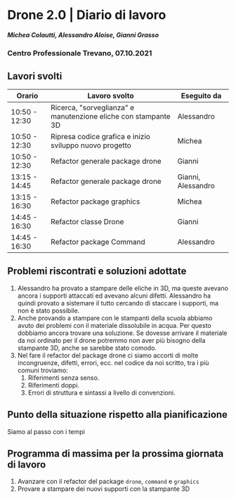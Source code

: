 # Drone 2.0 | Diario di lavoro
##### Michea Colautti, Alessandro Aloise, Gianni Grasso
### Centro Professionale Trevano, 07.10.2021

## Lavori svolti


|Orario        |Lavoro svolto                                                   |Eseguito da         |
|--------------|----------------------------------------------------------------|--------------------|
|10:50 - 12:30 | Ricerca, "sorveglianza" e manutenzione eliche con stampante 3D | Alessandro         |
|10:50 - 12:30 | Ripresa codice grafica e inizio sviluppo nuovo progetto        | Michea             |
|10:50 - 12:30 | Refactor generale package drone                                | Gianni             |
|13:15 - 14:45 | Refactor generale package drone                                | Gianni, Alessandro |
|13:15 - 16:30 | Refactor package graphics                                      | Michea             |
|14:45 - 16:30 | Refactor classe Drone                                          | Gianni             |
|14:45 - 16:30 | Refactor package Command                                       | Alessandro         |

##  Problemi riscontrati e soluzioni adottate

1. Alessandro ha provato a stampare delle eliche in 3D, ma queste avevano ancora i supporti attaccati ed avevano alcuni difetti. Alessandro ha quindi provato a sistemare il tutto cercando di staccare i supporti, ma non è stato possibile.
2. Anche provando a stampare con le stampanti della scuola abbiamo avuto dei problemi con il materiale dissolubile in acqua. Per questo dobbiamo ancora trovare una soluzione. Se dovesse arrivare il materiale da noi ordinato per il drone potremmo non aver più bisogno della stampante 3D, anche se sarebbe stato comodo.
3. Nel fare il refactor del package drone ci siamo accorti di molte incongruenze, difetti, errori, ecc. nel codice da noi scritto, tra i più comuni troviamo:
	1. Riferimenti senza senso.
	2. Riferimenti doppi.
	3. Errori di struttura e sintassi a livello di convenzioni.

##  Punto della situazione rispetto alla pianificazione
Siamo al passo con i tempi

## Programma di massima per la prossima giornata di lavoro
1. Avanzare con il refactor del package `drone`, `command` e `graphics`
2. Provare a stampare dei nuovi supporti con la stampante 3D

